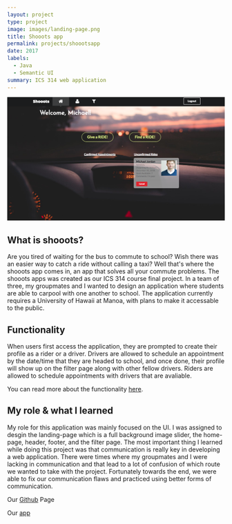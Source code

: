```yaml
---
layout: project
type: project
image: images/landing-page.png
title: Shooots app 
permalink: projects/shoootsapp
date: 2017
labels:
  - Java
  - Semantic UI
summary: ICS 314 web application
---
```


<img class="ui centered middle image" src="../images/home-page.png">

<h2>What is shooots?</h2>
Are you tired of waiting for the bus to commute to school? Wish there was an easier way to catch a ride without calling a taxi? Well that's where the shooots app comes in, an app that solves all your commute problems. The shooots apps was created as our ICS 314 course final project. In a team of three, my groupmates and I wanted to design an application where students are able to carpool with one another to school. The application currently requires a University of Hawaii at Manoa, with plans to make it accessable to the public. 

<h2>Functionality</h2>
When users first access the application, they are prompted to create their profile as a rider or a driver. 
Drivers are allowed to schedule an appointment by the date/time that they are headed to school, and once done, their profile will show up on the filter page along with other fellow drivers.
Riders are allowed to schedule appointments with drivers that are avaliable.
<p>
You can read more about the functionality <a href="https://shooots.github.io/#milestone-2-functionality">here</a>.
  </p>

<h2>My role & what I learned</h2>
My role for this application was mainly focused on the UI. I was assigned to desgin the landing-page which is a full background image slider, the home-page, header, footer, and the filter page. The most important thing I learned while doing this project was that communication is really key in developing a web application. There were times where my groupmates and I were lacking in communication and that lead to a lot of confusion of which route we wanted to take with the project. Fortunately towards the end, we were able to fix our communication flaws and practiced using better forms of communication.



Our [Github](https://shooots.github.io) Page

Our [app](https://shooots.meteorapps.com)
